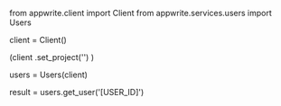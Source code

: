 from appwrite.client import Client
from appwrite.services.users import Users

client = Client()

(client
  .set_project('')
)

users = Users(client)

result = users.get_user('[USER_ID]')
